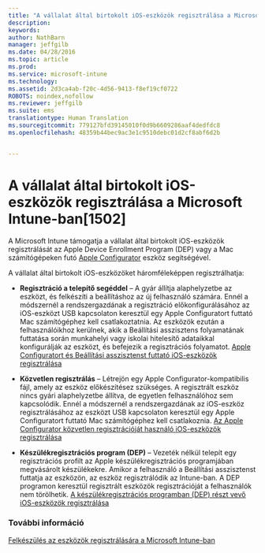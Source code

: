 ```yaml
---
title: "A vállalat által birtokolt iOS-eszközök regisztrálása a Microsoft Intune-ban | Microsoft Intune"
description: 
keywords: 
author: NathBarn
manager: jeffgilb
ms.date: 04/28/2016
ms.topic: article
ms.prod: 
ms.service: microsoft-intune
ms.technology: 
ms.assetid: 2d3ca4ab-f20c-4d56-9413-f8ef19cf0722
ROBOTS: noindex,nofollow
ms.reviewer: jeffgilb
ms.suite: ems
translationtype: Human Translation
ms.sourcegitcommit: 779127bfd39145010f0d9b6609286aaf4dedfdc8
ms.openlocfilehash: 48359b44bec9ac3e1c9510debc01d2cf8abf6d2b


---
```


# A vállalat által birtokolt iOS-eszközök regisztrálása a Microsoft Intune-ban[1502]
A Microsoft Intune támogatja a vállalat által birtokolt iOS-eszközök regisztrálását az Apple Device Enrollment Program (DEP) vagy a Mac számítógépeken futó [Apple Configurator](http://go.microsoft.com/fwlink/?LinkId=518017) eszköz segítségével.

A vállalat által birtokolt iOS-eszközöket háromféleképpen regisztrálhatja:

-   **Regisztráció a telepítő segéddel** – A gyár állítja alaphelyzetbe az eszközt, és felkészíti a beállításhoz az új felhasználó számára. Ennél a módszernél a rendszergazdának a regisztráció előkonfigurálásához az iOS-eszközt USB kapcsolaton keresztül egy Apple Configuratort futtató Mac számítógéphez kell csatlakoztatnia. Az eszközök ezután a felhasználóikhoz kerülnek, akik a Beállítási asszisztens folyamatának futtatása során munkahelyi vagy iskolai hitelesítő adataikkal konfigurálják az eszközt, és befejezik a regisztrációs folyamatot. [Apple Configuratort és Beállítási asszisztenst futtató iOS-eszközök regisztrálása](ios-setup-assistant-enrollment-in-microsoft-intune.md)

-   **Közvetlen regisztrálás** – Létrejön egy Apple Configurator-kompatibilis fájl, amely az eszköz előkészítésez szükséges. A regisztrált eszköz nincs gyári alaphelyzetbe állítva, de egyetlen felhasználóhoz sem kapcsolódik. Ennél a módszernél a rendszergazdának az iOS-eszköz regisztrálásához az eszközt USB kapcsolaton keresztül egy Apple Configuratort futtató Mac számítógéphez kell csatlakoznia. [Az Apple Configurator közvetlen regisztrációját használó iOS-eszközök regisztrálása](ios-direct-enrollment-in-microsoft-intune.md)

-   **Készülékregisztrációs program (DEP)** – Vezeték nélkül telepít egy regisztrációs profilt az Apple készülékregisztrációs programjában megvásárolt készülékekre. Amikor a felhasználó a Beállítási asszisztenst futtatja az eszközön, az eszköz regisztrálódik az Intune-ban.  A DEP programon keresztül regisztrált eszközök regisztrációját a felhasználók nem törölhetik. [A készülékregisztrációs programban (DEP) részt vevő iOS-eszközök regisztrálása](ios-device-enrollment-program-in-microsoft-intune.md)




### További információ
[Felkészülés az eszközök regisztrálására a Microsoft Intune-ban](get-ready-to-enroll-devices-in-microsoft-intune.md)



<!--HONumber=Jun16_HO4-->


